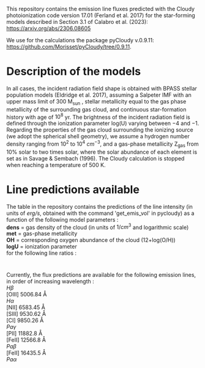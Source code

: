 This repository contains the emission line fluxes predicted with the Cloudy photoionization code version 17.01 (Ferland et al. 2017) for the star-forming models described in Section 3.1 of Calabro et al. (2023):
https://arxiv.org/abs/2306.08605

We use for the calculations the package pyCloudy v.0.9.11: 
https://github.com/Morisset/pyCloudy/tree/0.9.11. 
# Description of the models
In all cases, the incident radiation field shape is obtained with BPASS stellar population models (Eldridge et al. 2017), assuming a Salpeter IMF with an upper mass limit of 300 M<sub>sun</sub> , stellar metallicity equal to the gas phase metallicity of the surrounding gas cloud, and continuous star-formation history with age of $10^8$ yr. 
The brightness of the incident radiation field is defined through the ionization parameter log(U) varying between $−4$ and $−1$. 
Regarding the properties of the gas cloud surrounding the ionizing source (we adopt the spherical shell geometry), we assume a hydrogen number density ranging from $10^2$ to $10^4$ $cm^{−3}$, and a gas-phase metallicity Z<sub>gas</sub> from $10\%$ solar to two times solar, where the solar abundance of each element is set as in Savage \& Sembach (1996). The Cloudy calculation is stopped when reaching a temperature of $500$ K. 
# Line predictions available
The table in the repository contains the predictions of the line intensity (in units of *erg/s*, obtained with the command 'get_emis_vol' in pycloudy) as a function of the following model parameters : <br />
**dens** = gas density of the cloud (in units of $1/cm^3$ and logarithmic scale) <br />
**met** = gas-phase metallicity  <br />
**OH** = corresponding oxygen abundance of the cloud (12+log(O/H)) <br />
**logU** = ionization parameter <br />
for the following line ratios :
# 
Currently, the flux predictions are available for the following emission lines, in order of increasing wavelength : \
$H\beta$ \
[OIII] $5006.84$ &angst; <br />
$H\alpha$ \
[NII] $6583.45$ &angst; <br />
[SIII] $9530.62$ &angst; <br />
[CI]  $9850.26$ &angst; <br />
$Pa\gamma$ \
[PII] $11882.8$ &angst; <br />
[FeII] $12566.8$ &angst; <br />
$Pa\beta$ \
[FeII] $16435.5$ &angst; <br />
$Pa\alpha$
